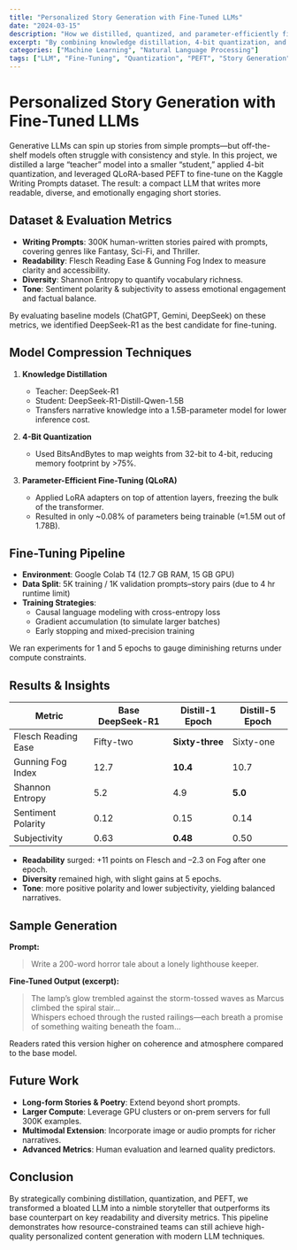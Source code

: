 ```yaml
---
title: "Personalized Story Generation with Fine-Tuned LLMs"
date: "2024-03-15"
description: "How we distilled, quantized, and parameter-efficiently fine-tuned an LLM to produce more coherent, creative short stories."
excerpt: "By combining knowledge distillation, 4-bit quantization, and LoRA-based PEFT on the Writing Prompts dataset, we achieved marked gains in readability, diversity, and narrative consistency."
categories: ["Machine Learning", "Natural Language Processing"]
tags: ["LLM", "Fine-Tuning", "Quantization", "PEFT", "Story Generation"]
---
```


# Personalized Story Generation with Fine-Tuned LLMs

Generative LLMs can spin up stories from simple prompts—but off-the-shelf models often struggle with consistency and style. In this project, we distilled a large “teacher” model into a smaller “student,” applied 4-bit quantization, and leveraged QLoRA-based PEFT to fine-tune on the Kaggle Writing Prompts dataset. The result: a compact LLM that writes more readable, diverse, and emotionally engaging short stories.

## Dataset & Evaluation Metrics

- **Writing Prompts**: 300K human-written stories paired with prompts, covering genres like Fantasy, Sci-Fi, and Thriller.
- **Readability**: Flesch Reading Ease & Gunning Fog Index to measure clarity and accessibility.
- **Diversity**: Shannon Entropy to quantify vocabulary richness.
- **Tone**: Sentiment polarity & subjectivity to assess emotional engagement and factual balance.

By evaluating baseline models (ChatGPT, Gemini, DeepSeek) on these metrics, we identified DeepSeek-R1 as the best candidate for fine-tuning.

## Model Compression Techniques

1. **Knowledge Distillation**

   - Teacher: DeepSeek-R1
   - Student: DeepSeek-R1-Distill-Qwen-1.5B
   - Transfers narrative knowledge into a 1.5B-parameter model for lower inference cost.

2. **4-Bit Quantization**

   - Used BitsAndBytes to map weights from 32-bit to 4-bit, reducing memory footprint by >75%.

3. **Parameter-Efficient Fine-Tuning (QLoRA)**
   - Applied LoRA adapters on top of attention layers, freezing the bulk of the transformer.
   - Resulted in only ~0.08% of parameters being trainable (≈1.5M out of 1.78B).

## Fine-Tuning Pipeline

- **Environment**: Google Colab T4 (12.7 GB RAM, 15 GB GPU)
- **Data Split**: 5K training / 1K validation prompts–story pairs (due to 4 hr runtime limit)
- **Training Strategies**:
  - Causal language modeling with cross-entropy loss
  - Gradient accumulation (to simulate larger batches)
  - Early stopping and mixed-precision training

We ran experiments for 1 and 5 epochs to gauge diminishing returns under compute constraints.

## Results & Insights

| Metric              | Base DeepSeek-R1 | Distill-1 Epoch | Distill-5 Epoch |
| ------------------- | ---------------- | --------------- | --------------- |
| Flesch Reading Ease | Fifty-two        | **Sixty-three** | Sixty-one       |
| Gunning Fog Index   | 12.7             | **10.4**        | 10.7            |
| Shannon Entropy     | 5.2              | 4.9             | **5.0**         |
| Sentiment Polarity  | 0.12             | 0.15            | 0.14            |
| Subjectivity        | 0.63             | **0.48**        | 0.50            |

- **Readability** surged: +11 points on Flesch and –2.3 on Fog after one epoch.
- **Diversity** remained high, with slight gains at 5 epochs.
- **Tone**: more positive polarity and lower subjectivity, yielding balanced narratives.

## Sample Generation

**Prompt:**

> Write a 200-word horror tale about a lonely lighthouse keeper.

**Fine-Tuned Output (excerpt):**

> The lamp’s glow trembled against the storm-tossed waves as Marcus climbed the spiral stair…  
> Whispers echoed through the rusted railings—each breath a promise of something waiting beneath the foam…

Readers rated this version higher on coherence and atmosphere compared to the base model.

## Future Work

- **Long-form Stories & Poetry**: Extend beyond short prompts.
- **Larger Compute**: Leverage GPU clusters or on-prem servers for full 300K examples.
- **Multimodal Extension**: Incorporate image or audio prompts for richer narratives.
- **Advanced Metrics**: Human evaluation and learned quality predictors.

## Conclusion

By strategically combining distillation, quantization, and PEFT, we transformed a bloated LLM into a nimble storyteller that outperforms its base counterpart on key readability and diversity metrics. This pipeline demonstrates how resource-constrained teams can still achieve high-quality personalized content generation with modern LLM techniques.

